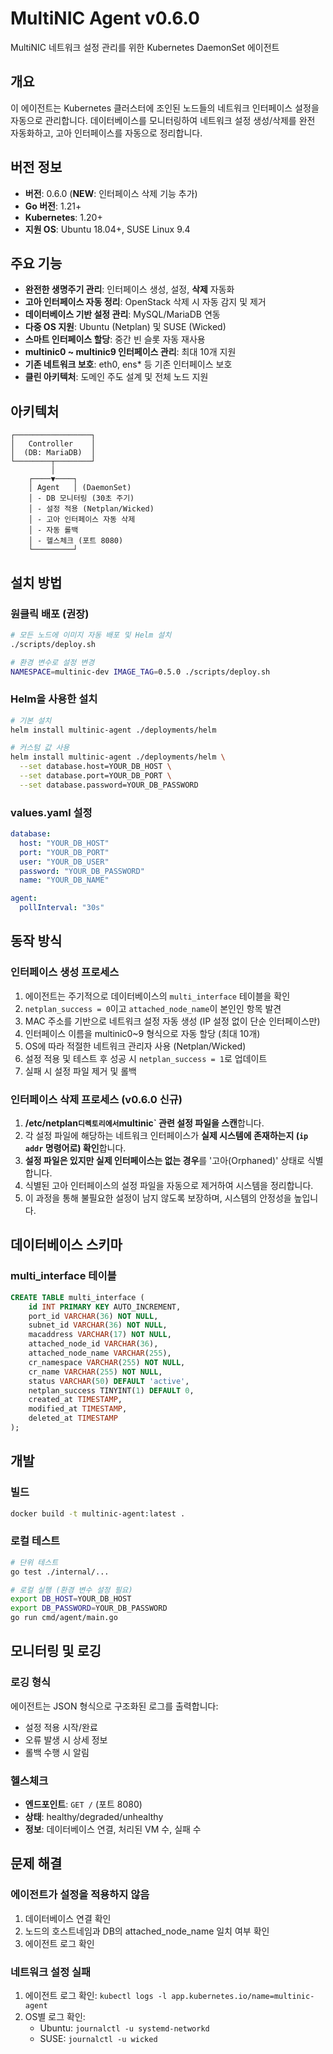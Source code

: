 # MultiNIC Agent v0.6.0

MultiNIC 네트워크 설정 관리를 위한 Kubernetes DaemonSet 에이전트

## 개요

이 에이전트는 Kubernetes 클러스터에 조인된 노드들의 네트워크 인터페이스 설정을 자동으로 관리합니다. 
데이터베이스를 모니터링하여 네트워크 설정 생성/삭제를 완전 자동화하고, 고아 인터페이스를 자동으로 정리합니다.

## 버전 정보

- **버전**: 0.6.0 (**NEW**: 인터페이스 삭제 기능 추가)
- **Go 버전**: 1.21+
- **Kubernetes**: 1.20+
- **지원 OS**: Ubuntu 18.04+, SUSE Linux 9.4

## 주요 기능

- **완전한 생명주기 관리**: 인터페이스 생성, 설정, **삭제** 자동화
- **고아 인터페이스 자동 정리**: OpenStack 삭제 시 자동 감지 및 제거
- **데이터베이스 기반 설정 관리**: MySQL/MariaDB 연동
- **다중 OS 지원**: Ubuntu (Netplan) 및 SUSE (Wicked)
- **스마트 인터페이스 할당**: 중간 빈 슬롯 자동 재사용
- **multinic0 ~ multinic9 인터페이스 관리**: 최대 10개 지원
- **기존 네트워크 보호**: eth0, ens* 등 기존 인터페이스 보호
- **클린 아키텍처**: 도메인 주도 설계 및 전체 노드 지원

## 아키텍처

```
┌─────────────────┐
│   Controller    │
│  (DB: MariaDB)  │
└────────┬────────┘
         │
    ┌────▼────┐
    │ Agent   │ (DaemonSet)
    │ - DB 모니터링 (30초 주기)
    │ - 설정 적용 (Netplan/Wicked)
    │ - 고아 인터페이스 자동 삭제
    │ - 자동 롤백
    │ - 헬스체크 (포트 8080)
    └─────────┘
```

## 설치 방법

### 원클릭 배포 (권장)

```bash
# 모든 노드에 이미지 자동 배포 및 Helm 설치
./scripts/deploy.sh

# 환경 변수로 설정 변경
NAMESPACE=multinic-dev IMAGE_TAG=0.5.0 ./scripts/deploy.sh
```

### Helm을 사용한 설치

```bash
# 기본 설치
helm install multinic-agent ./deployments/helm

# 커스텀 값 사용
helm install multinic-agent ./deployments/helm \
  --set database.host=YOUR_DB_HOST \
  --set database.port=YOUR_DB_PORT \
  --set database.password=YOUR_DB_PASSWORD
```

### values.yaml 설정

```yaml
database:
  host: "YOUR_DB_HOST"
  port: "YOUR_DB_PORT"
  user: "YOUR_DB_USER"
  password: "YOUR_DB_PASSWORD"
  name: "YOUR_DB_NAME"

agent:
  pollInterval: "30s"
```

## 동작 방식

### 인터페이스 생성 프로세스
1. 에이전트는 주기적으로 데이터베이스의 `multi_interface` 테이블을 확인
2. `netplan_success = 0`이고 `attached_node_name`이 본인인 항목 발견
3. MAC 주소를 기반으로 네트워크 설정 자동 생성 (IP 설정 없이 단순 인터페이스만)
4. 인터페이스 이름을 multinic0~9 형식으로 자동 할당 (최대 10개)
5. OS에 따라 적절한 네트워크 관리자 사용 (Netplan/Wicked)
6. 설정 적용 및 테스트 후 성공 시 `netplan_success = 1`로 업데이트
7. 실패 시 설정 파일 제거 및 롤백

### 인터페이스 삭제 프로세스 (v0.6.0 신규)
1. **/etc/netplan` 디렉토리에서 `multinic` 관련 설정 파일을 스캔**합니다.
2. 각 설정 파일에 해당하는 네트워크 인터페이스가 **실제 시스템에 존재하는지 (`ip addr` 명령어로) 확인**합니다.
3. **설정 파일은 있지만 실제 인터페이스는 없는 경우**를 '고아(Orphaned)' 상태로 식별합니다.
4. 식별된 고아 인터페이스의 설정 파일을 자동으로 제거하여 시스템을 정리합니다.
5. 이 과정을 통해 불필요한 설정이 남지 않도록 보장하며, 시스템의 안정성을 높입니다.

## 데이터베이스 스키마

### multi_interface 테이블
```sql
CREATE TABLE multi_interface (
    id INT PRIMARY KEY AUTO_INCREMENT,
    port_id VARCHAR(36) NOT NULL,
    subnet_id VARCHAR(36) NOT NULL,
    macaddress VARCHAR(17) NOT NULL,
    attached_node_id VARCHAR(36),
    attached_node_name VARCHAR(255),
    cr_namespace VARCHAR(255) NOT NULL,
    cr_name VARCHAR(255) NOT NULL,
    status VARCHAR(50) DEFAULT 'active',
    netplan_success TINYINT(1) DEFAULT 0,
    created_at TIMESTAMP,
    modified_at TIMESTAMP,
    deleted_at TIMESTAMP
);
```

## 개발

### 빌드
```bash
docker build -t multinic-agent:latest .
```

### 로컬 테스트
```bash
# 단위 테스트
go test ./internal/...

# 로컬 실행 (환경 변수 설정 필요)
export DB_HOST=YOUR_DB_HOST
export DB_PASSWORD=YOUR_DB_PASSWORD
go run cmd/agent/main.go
```

## 모니터링 및 로깅

### 로깅 형식
에이전트는 JSON 형식으로 구조화된 로그를 출력합니다:
- 설정 적용 시작/완료
- 오류 발생 시 상세 정보
- 롤백 수행 시 알림

### 헬스체크
- **엔드포인트**: `GET /` (포트 8080)
- **상태**: healthy/degraded/unhealthy
- **정보**: 데이터베이스 연결, 처리된 VM 수, 실패 수

## 문제 해결

### 에이전트가 설정을 적용하지 않음
1. 데이터베이스 연결 확인
2. 노드의 호스트네임과 DB의 attached_node_name 일치 여부 확인
3. 에이전트 로그 확인

### 네트워크 설정 실패
1. 에이전트 로그 확인: `kubectl logs -l app.kubernetes.io/name=multinic-agent`
2. OS별 로그 확인:
   - Ubuntu: `journalctl -u systemd-networkd`
   - SUSE: `journalctl -u wicked`